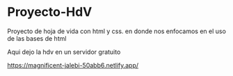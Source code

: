# Proyecto-HdV
Proyecto de hoja de vida con html y css. en donde nos enfocamos en el uso de las bases de html

Aqui dejo la hdv en un servidor gratuito 

https://magnificent-jalebi-50abb6.netlify.app/
